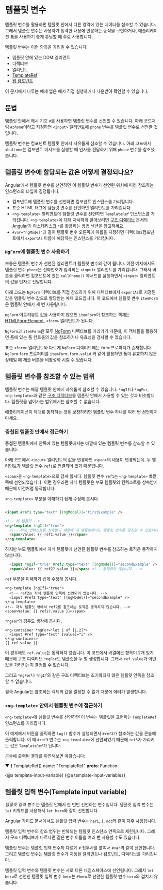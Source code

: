 <!--
# Template variables
-->
# 템플릿 변수

<!--
Template variables help you use data from one part of a template in another part of the template.
With template variables, you can perform tasks such as respond to user input or finely tune your application's forms.

A template variable can refer to the following:

* a DOM element within a template
* a directive
* an element
* [TemplateRef](api/core/TemplateRef)
* a <a href="https://developer.mozilla.org/en-US/docs/Web/Web_Components" title="MDN: Web Components">web component</a>

<div class="alert is-helpful">

See the <live-example></live-example> for a working example containing the code snippets in this guide.

</div>
-->
템플릿 변수를 활용하면 템플릿 안에서 다른 영역에 있는 데이터를 참조할 수 있습니다.
그래서 템플릿 변수는 사용자가 입력한 내용에 반응하는 동작을 구현하거나, 애플리케이션 폼을 사용하기 좋게 튜닝할 때 주로 사용합니다.

템플릿 변수는 이런 항목을 가리킬 수 있습니다:

* 템플릿 안에 있는 DOM 엘리먼트
* 디렉티브
* 엘리먼트
* [TemplateRef](api/core/TemplateRef)
* <a href="https://developer.mozilla.org/en-US/docs/Web/Web_Components" title="MDN: Web Components">웹 컴포넌트</a>

<div class="alert is-helpful">

이 문서에서 다루는 예제 앱은 <live-example></live-example>에서 직접 실행하거나 다운받아 확인할 수 있습니다.

</div>


<!--
## Syntax
-->
## 문법

<!--
In the template, you use the hash symbol, `#`, to declare a template variable.
The following template variable, `#phone`, declares a `phone` variable on an `<input>` element.

<code-example path="template-reference-variables/src/app/app.component.html" region="ref-var" header="src/app/app.component.html"></code-example>

You can refer to a template variable anywhere in the component's template.
Here, a `<button>` further down the template refers to the `phone` variable.

<code-example path="template-reference-variables/src/app/app.component.html" region="ref-phone" header="src/app/app.component.html"></code-example>
-->
템플릿 안에서 해시 기호 `#`를 사용하면 템플릿 변수를 선언할 수 있습니다.
아래 코드처럼 `#phone`이라고 지정하면 `<input>` 엘리먼트에 `phone` 변수를 템플릿 변수로 선언한 것입니다.

<code-example path="template-reference-variables/src/app/app.component.html" region="ref-var" header="src/app/app.component.html"></code-example>

템플릿 변수는 컴포넌트 템플릿 안에서 자유롭게 참조할 수 있습니다.
아래 코드에서 `<button>`는 컴포넌트 메서드를 실행할 때 인자를 전달하기 위해 `phone` 변수를 참조했습니다.

<code-example path="template-reference-variables/src/app/app.component.html" region="ref-phone" header="src/app/app.component.html"></code-example>


<!--
## How Angular assigns values to template variables
-->
## 템플릿 변수에 할당되는 값은 어떻게 결정되나요?

<!--
Angular assigns a template variable a value based on where you declare the variable:

* If you declare the variable on a component, the variable refers to the component instance.
* If you declare the variable on a standard HTML tag, the variable refers to the element.
* If you declare the variable on an `<ng-template>` element, the variable refers to a `TemplateRef` instance, which represents the template.
  For more information on `<ng-template>`, see [How Angular uses the asterisk, `*`, syntax](guide/structural-directives#asterisk) in [Structural directives](guide/structural-directives).
* If the variable specifies a name on the right-hand side, such as `#var="ngModel"`, the variable refers to the directive or component on the element with a matching `exportAs` name.
<!- What does the second half of this mean?^^ Can we explain this more fully? Could I see a working example? -kw ->
-->
Angular에서 템플릿 변수를 선언하면 이 템플릿 변수가 선언된 위치에 따라 참조하는 인스턴스의 타입이 결정됩니다.

* 컴포넌트에 템플릿 변수를 선언하면 컴포넌트 인스턴스를 가리킵니다.
* 표준 HTML 태그에 템플릿 변수를 선언하면 엘리먼트를 가리킵니다.
* `<ng-template>` 엘리먼트에 템플릿 변수를 선언하면 `TemplateRef` 인스턴스를 가리킵니다.
  `<ng-template>`에 대해 자세하게 알아보려면 [구조 디렉티브](guide/structural-directives) 문서의 [Angular가 아스테리스크 `*`를 활용하는 방법](guide/structural-directives#asterisk) 섹션을 참고하세요.
* `#var="ngModel"`과 같이 템플릿 변수 오른쪽에 이름을 지정하면 디렉티브/컴포넌트에서 `exportAs` 이름에 해당하는 인스턴스를 가리킵니다.


<!--
### Using `NgForm` with template variables
-->
### `NgForm`에 템플릿 변수 사용하기

<!--
In most cases, Angular sets the template variable's value to the element on which it occurs.
In the previous example, `phone` refers to the phone number `<input>`.
The button's click handler passes the `<input>` value to the component's `callPhone()` method.

The `NgForm` directive demonstrates getting a reference to a different value by reference a directive's `exportAs` name.
In the following example, the template variable, `itemForm`, appears three times separated by HTML.

<code-example path="template-reference-variables/src/app/app.component.html" region="ngForm" header="src/app/hero-form.component.html"></code-example>

Without the `ngForm` attribute value, the reference value of `itemForm` would be
the [HTMLFormElement](https://developer.mozilla.org/en-US/docs/Web/API/HTMLFormElement), `<form>`.
There is, however, a difference between a `Component` and a `Directive` in that Angular references a `Component` without specifying the attribute value, and a `Directive` does not change the implicit reference, or the element.
<!- What is the train of thought from talking about a form element to the difference between a component and a directive? Why is the component directive conversation relevant here?  -kw ->

With `NgForm`, `itemForm` is a reference to the [NgForm](api/forms/NgForm "API: NgForm") directive with the ability to track the value and validity of every control in the form.

Unlike the native `<form>` element, the `NgForm` directive has a `form` property.
The `NgForm` `form` property allows you to disable the submit button if the `itemForm.form.valid` is invalid.
-->
보통은 템플릿 변수가 선언된 엘리먼트가 템플릿 변수의 값이 됩니다.
이전 예제에서도 템플릿 변수 `phone`은 전화번호가 입력되는 `<input>` 엘리먼트를 가리킵니다.
그래서 버튼을 클릭하면 컴포넌트에 있는 `callPhone()` 메서드를 실행하면서 `<input>` 엘리먼트의 값을 인자로 전달합니다.

아래 코드는 `NgForm` 디렉티브를 직접 참조하기 위해 디렉티브에서 `exportAs`로 지정된 값을 템플릿 변수 값으로 할당받는 예제 코드입니다.
이 코드에서 템플릿 변수 `itemForm`은 템플릿 안에서 세 번 사용됩니다.

<code-example path="template-reference-variables/src/app/app.component.html" region="ngForm" header="src/app/hero-form.component.html"></code-example>

`ngForm` 어트리뷰트 값을 사용하지 않으면 `itemForm`이 참조하는 객체는 [HTMLFormElement](https://developer.mozilla.org/en-US/docs/Web/API/HTMLFormElement), `<form>` 엘리먼트가 됩니다.


`NgForm`과 `itemForm`은 모두 [NgForm](api/forms/NgForm "API: NgForm") 디렉티브를 가리키기 때문에, 이 객체들을 활용하면 폼에 있는 폼 컨트롤의 값을 참조하거나 유효성을 검사할 수 있습니다.

표준 `<form>` 엘리먼트와 다르게 `NgForm` 디렉티브에는 `form` 프로퍼티가 존재합니다.
`NgForm` `form` 프로퍼티를 `itemForm.form.valid` 와 같이 활용하면 폼이 유효하지 않은 상태일 때 제출 버튼을 비활성화 시킬 수 있습니다.


<!--
## Template variable scope
-->
## 템플릿 변수를 참조할 수 있는 범위

<!--
You can refer to a template variable anywhere within its surrounding template.
[Structural directives](guide/built-in-directives), such as `*ngIf` and `*ngFor`, or `<ng-template>` act as a template boundary.
You cannot access template variables outside of these boundaries.

<div class="alert is-helpful">

Define a variable only once in the template so the runtime value remains predictable.

</div>
-->
템플릿 변수는 해당 템플릿 안에서 자유롭게 참조할 수 있습니다.
`*ngIf`나 `*ngFor`, `<ng-template>`과 같은 [구조 디렉티브](guide/built-in-directives)를 템플릿 안에서 사용할 수 있는 것과 비슷합니다.
템플릿을 넘어가는 범위에서는 참조할 수 없습니다.

<div class="alert is-helpful">

애플리케이션이 제대로 동작하는 것을 보장하려면 템플릿 변수 하나를 여러 번 선언하지 마세요.

</div>


<!--
### Accessing in a nested template
-->
### 중첩된 템플릿 안에서 접근하기

<!--
An inner template can access template variables that the outer template defines.

In the following example, changing the text in the `<input>` changes the value in the `<span>` because Angular immediately updates changes through the template variable, `ref1`.

<code-example path="template-reference-variables/src/app/app.component.html" region="template-ref-vars-scope1" header="src/app/app.component.html"></code-example>

In this case, there is an implied `<ng-template>` around the `<span>` and the definition of the variable is outside of it.
Accessing a template variable from the parent template works because the child template inherits the context from the parent template.

Rewriting the above code in a more verbose form explicitly shows the `<ng-template>`.

```html

<input #ref1 type="text" [(ngModel)]="firstExample" />

<!- New template ->
<ng-template [ngIf]="true">
  <!- Since the context is inherited, the value is available to the new template ->
  <span>Value: {{ ref1.value }}</span>
</ng-template>

```

However, accessing a template variable from outside the parent template doesn't work.

```html
  <input *ngIf="true" #ref2 type="text" [(ngModel)]="secondExample" />
  <span>Value: {{ ref2?.value }}</span> <!- doesn't work ->
```

The verbose form shows that `ref2` is outside the parent template.

```
<ng-template [ngIf]="true">
  <!- The reference is defined within a template ->
  <input #ref2 type="text" [(ngModel)]="secondExample" />
</ng-template>
<!- ref2 accessed from outside that template doesn't work ->
<span>Value: {{ ref2?.value }}</span>
```

Consider the following example that uses `*ngFor`.

```
<ng-container *ngFor="let i of [1,2]">
  <input #ref type="text" [value]="i" />
</ng-container>
{{ ref.value }}
```

Here, `ref.value` doesn't work.
The structural directive, `*ngFor` instantiates the template twice because `*ngFor` iterates over the two items in the array.
It is impossible to define what the `ref.value` reference signifies.

With structural directives, such as `*ngFor` or `*ngIf`, there is no way for Angular to know if a template is ever instantiated.

As a result, Angular isn't able to access the value and returns an error.
-->
중첩된 템플릿에서 안쪽에 있는 템플릿에서는 바깥에 있는 템플릿 변수를 참조할 수 있습니다.

아래 코드에서 `<input>` 엘리먼트의 값을 변경하면 `<span>`의 내용이 변경되는데, 두 엘리먼트가 템플릿 변수 `ref1`로 연결되어 있기 때문입니다.

<code-example path="template-reference-variables/src/app/app.component.html" region="template-ref-vars-scope1" header="src/app/app.component.html"></code-example>

`<span>`을 `<ng-template>`으로 감싸 봅시다.
템플릿 변수 `ref1`는 `<ng-template>` 바깥쪽에 선언되었습니다.
이런 경우라면 자식 템플릿은 부모 템플릿의 컨텍스트를 상속받기 때문에 이전처럼 동작합니다.

`<ng-template>` 부분을 이해하기 쉽게 수정해 봅시다.

```html

<input #ref1 type="text" [(ngModel)]="firstExample" />

<!-- 새 템플릿 -->
<ng-template [ngIf]="true">
  <!-- 부모 컨텍스트를 상속받기 때문에 새 템플릿에서도 템플릿 변수를 참조할 수 있습니다. -->
  <span>Value: {{ ref1.value }}</span>
</ng-template>

```

하지만 부모 템플릿에서 자식 템플릿에 선언된 템플릿 변수를 참조하는 로직은 동작하지 않습니다.

```html
  <input *ngIf="true" #ref2 type="text" [(ngModel)]="secondExample" />
  <span>Value: {{ ref2?.value }}</span> <!-- 동작하지 않습니다. -->
```

`ref` 부분을 이해하기 쉽게 수정해 봅시다.

```
<ng-template [ngIf]="true">
  <!-- ref2는 자식 템플릿 안쪽에 선언되어 있습니다. -->
  <input #ref2 type="text" [(ngModel)]="secondExample" />
</ng-template>
<!-- 자식 템플릿 밖에서 ref2를 참조하는 로직은 동작하지 않습니다. -->
<span>Value: {{ ref2?.value }}</span>
```

`*ngFor`의 경우도 생각해 봅시다.

```
<ng-container *ngFor="let i of [1,2]">
  <input #ref type="text" [value]="i" />
</ng-container>
{{ ref.value }}
```

이 경우에도 `ref.value`는 동작하지 않습니다.
이 코드에서 배열에는 항목이 2개 있기 때문에 구조 디렉티브 `*ngFor`도 템플릿을 두 벌 생성합니다.
그래서 `ref.value`가 어떤 값을 가리키는지 결정할 수 없습니다.

그리고 `*ngFor`나 `*ngIf`와 같은 구조 디렉티브는 초기화되지 않은 템플릿 안쪽을 참조할 수 없습니다.

결국 Angular는 참조하는 객체의 값을 결정할 수 없기 때문에 에러가 발생합니다.


<!--
### Accessing a template variable within `<ng-template>`
-->
### `<ng-template>` 안에서 템플릿 변수에 접근하기

<!--
When you declare the variable on an `<ng-template>`, the variable refers to a `TemplateRef` instance, which represents the template.

<code-example path="template-reference-variables/src/app/app.component.html" region="template-ref" header="src/app/app.component.html"></code-example>

In this example, clicking the button calls the `log()` function, which outputs the value of `#ref3` to the console.
Because the `#ref` variable is on an `<ng-template>`, the value is `TemplateRef`.

The following is the expanded browser console output of the `TemplateRef()` function with the name of `TemplateRef`.

<code-example language="sh">

&#9660; ƒ TemplateRef()
name: "TemplateRef"
__proto__: Function

</code-example>
-->
`<ng-template>`에 템플릿 변수를 선언하면 이 변수는 템플릿을 표현하는 `TemplateRef` 인스턴스를 가리킵니다.

<code-example path="template-reference-variables/src/app/app.component.html" region="template-ref" header="src/app/app.component.html"></code-example>

이 예제에서 버튼을 클릭하면 `log()` 함수가 실행되면서 `#ref3`가 참조하는 값을 콘솔에 출력합니다.
이 때 `#ref3` 변수는 `<ng-template>`에 선언되었기 때문에 `ref3`가 가리키는 값은 `TemplateRef`가 됩니다.

콘솔에 출력된 결과를 확인해보면 이렇습니다:

<code-example language="sh">

&#9660; ƒ TemplateRef()
name: "TemplateRef"
__proto__: Function

</code-example>


{@a template-input-variable}
{@a template-input-variables}
<!--
## Template input variable
-->
## 템플릿 입력 변수(Template input variable)

<!--
A _template input variable_ is a variable you can reference within a single instance of the template.
You declare a template input variable using the `let` keyword as in `let hero`.

There are several such variables in this example: `hero`, `i`, and `odd`.

The variable's scope is limited to a single instance of the repeated template.
You can use the same variable name again in the definition of other structural directives.

In contrast, you declare a template variable by prefixing the variable name with `#`, as in `#var`.
A template variable refers to its attached element, component, or directive.

Template input variables and template variables names have their own namespaces.
The template input variable `hero` in `let hero` is distinct from the template variable `hero` in `#hero`.
-->
_템플릿 입력 변수_ 는 템플릿 안에서 한 번만 선언하는 변수입니다.
템플릿 입력 변수는 `let` 키워드를 사용해서 `let hero`와 같이 선언합니다.

Angular 가이드 문서에서도 템플릿 입력 변수는 `heri`, `i`, `odd`와 같이 자주 사용됩니다.

템플릿 입력 변수의 참조 범위는 반복되는 템플릿 인스턴스 안쪽으로 제한됩니다.
그래서 구조 디렉티브가 다르다면 같은 변수 이름을 여러 번 사용할 수도 있습니다.

템플릿 변수는 템플릿 입력 변수와 다르게 `#` 접두사를 붙여서 `#var`와 같이 선언합니다.
그리고 템플릿 변수는 템플릿 변수가 지정된 엘리먼트나 컴포넌트, 디렉티브를 가리킵니다.

템플릿 입력 변수와 템플릿 변수는 서로 다른 네임스페이스에 선언됩니다.
그래서 `let hero`로 선언한 템플릿 입력 변수 `hero`는 `#hero`로 선언한 템플릿 변수 `hero`와 겹치지 않습니다.
